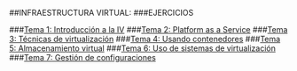 ##INFRAESTRUCTURA VIRTUAL:
###EJERCICIOS

[Tema 1: Introducción a la IV]:http://jj.github.io/IV/documentos/temas/Intro_concepto_y_soporte_fisico
[Tema 2: Platform as a Service]:http://jj.github.io/IV/documentos/temas/PaaS
[Tema 3: Técnicas de virtualización]:http://jj.github.io/IV/documentos/temas/Tecnicas_de_virtualizacion
[Tema 4: Usando contenedores]:http://jj.github.io/IV/documentos/temas/Contenedores
[Tema 5: Almacenamiento virtual]:http://jj.github.io/IV/documentos/temas/Almacenamiento
[Tema 6: Uso de sistemas de virtualización]:http://jj.github.io/IV/documentos/temas/Uso_de_sistemas
[Tema 7: Gestión de configuraciones]:http://jj.github.io/IV/documentos/temas/Gestion_de_configuraciones

###[Tema 1: Introducción a la IV]
###[Tema 2: Platform as a Service]
###[Tema 3: Técnicas de virtualización]
###[Tema 4: Usando contenedores]
###[Tema 5: Almacenamiento virtual]
###[Tema 6: Uso de sistemas de virtualización]
###[Tema 7: Gestión de configuraciones]


